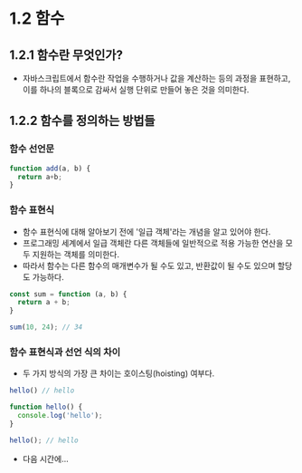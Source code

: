 # 1.2 함수
## 1.2.1 함수란 무엇인가?
- 자바스크립트에서 함수란 작업을 수행하거나 값을 계산하는 등의 과정을 표현하고, 이를 하나의 블록으로 감싸서 실행 단위로 만들어 놓은 것을 의미한다.

## 1.2.2 함수를 정의하는 방법들
### 함수 선언문
```ts
function add(a, b) {
  return a+b;
}
```
### 함수 표현식
- 함수 표현식에 대해 알아보기 전에 '일급 객체'라는 개념을 알고 있어야 한다.
- 프로그래밍 세계에서 일급 객체란 다른 객체들에 일반적으로 적용 가능한 연산을 모두 지원하는 객체를 의미한다.
- 따라서 함수는 다른 함수의 매개변수가 될 수도 있고, 반환값이 될 수도 있으며 할당도 가능하다.
```ts
const sum = function (a, b) {
  return a + b;
}

sum(10, 24); // 34
```

### 함수 표현식과 선언 식의 차이
- 두 가지 방식의 가장 큰 차이는 호이스팅(hoisting) 여부다.
```ts
hello() // hello

function hello() {
  console.log('hello');
}

hello(); // hello
```
- 다음 시간에...
